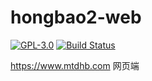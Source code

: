 # hongbao2-web

[![GPL-3.0](https://img.shields.io/badge/license-GPL--3.0-blue.svg)](LICENSE)
[![Build Status](https://travis-ci.org/game-helper/hongbao2-web.svg?branch=master)](https://travis-ci.org/game-helper/hongbao2-web)

https://www.mtdhb.com 网页端
